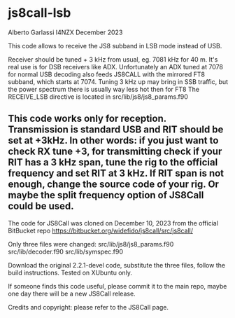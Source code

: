 # js8call-lsb

Alberto Garlassi I4NZX December 2023

This code allows to receive the JS8 subband in LSB mode instead of USB.

Receiver should be tuned + 3 kHz from usual, eg. 7081 kHz for 40 m.
It's real use is for DSB receivers like ADX. Unfortunately an ADX tuned at 7078
for normal USB decoding also feeds JS8CALL with the mirrored FT8 subband, which starts at 7074.
Tuning 3 kHz up may bring in SSB traffic, but the power spectrum there is usually way less hot then for FT8
The RECEIVE_LSB directive is located in src/lib/js8/js8_params.f90

This code works only for reception. Transmission is standard USB and RIT should be set at +3kHz.
In other words: if you just want to check RX tune +3, for transmitting check if your RIT
has a 3 kHz span, tune the rig to the official frequency and set RIT at 3 kHz.
If RIT span is not enough, change the source code of your rig. Or maybe the split frequency option
of JS8Call could be used.
- 
The code for JS8Call was cloned on December 10, 2023 from the official BitBucket repo
https://bitbucket.org/widefido/js8call/src/js8call/

Only three files were changed:
src/lib/js8/js8_params.f90
src/lib/decoder.f90
src/lib/symspec.f90

Download the original 2.2.1-devel code, substitute the three files, follow the build instructions.
Tested on XUbuntu only.

If someone finds this code useful, please commit it to the main repo, maybe one day there will be a new JS8Call release.

Credits and copyright: please refer to the JS8Call page.